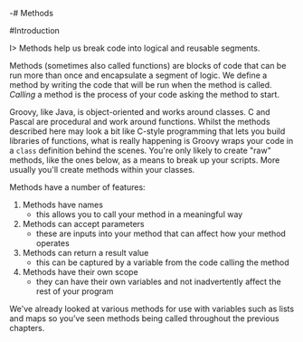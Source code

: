 -# Methods

#Introduction

I> Methods help us break code into logical and reusable segments. 

Methods (sometimes also called functions) are blocks of code that can be run more than once and encapsulate a segment of logic. We define a method by writing the code that will be run when the method is called. _Calling_ a method is the process of your code asking the method to start.

Groovy, like Java, is object-oriented and works around classes. C and Pascal are procedural and work around functions. Whilst the methods described here may look a bit like C-style programming that lets you build libraries of functions, what is really happening is Groovy wraps your code in a `class` definition behind the scenes. You're only likely to create "raw" methods, like the ones below, as a means to break up your scripts. More usually you'll create methods within your classes.

Methods have a number of features:

1. Methods have names
	- this allows you to call your method in a meaningful way
2. Methods can accept parameters
	- these are inputs into your method that can affect how your method operates
3. Methods can return a result value 
	- this can be captured by a variable from the code calling the method
4. Methods have their own scope
	- they can have their own variables and not inadvertently affect the rest of your program

We've already looked at various methods for use with variables such as lists and maps so you've seen methods being called throughout the previous chapters.
